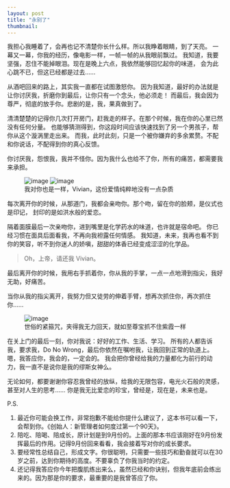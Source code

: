 ```yaml
---
layout: post
title: "永别了"
thumbnail: 
---
```


我担心我睡着了，会再也记不清楚你长什么样。所以我睁着眼睛，到了天亮。
一幕又一幕，你我的经历，像电影一样，一帧一帧的从我眼前飘过。
我知道，我要坚强，忍住不能掉眼泪。现在是晚上六点，我依然能够回忆起你的味道，
会为此心跳不已，但这已经都是过去……

从酒吧回来的路上，其实我一直都在试图激怒你。
因为我知道，最好的办法就是让你讨厌我，折磨你到最后，让你只有一个念头，他必须走！
而最后，我会因为尊严，彻底的放手你。悲剧的是，我，果真做到了。

清清楚楚的记得你几次打开房门，赶我走的样子。在那个时候，我在你的心里已然没有任何分量。
也能够猜测得到，你这段时间应该快速找到了另一个男孩子，帮你从这个漩涡里走出来。
而我，此时此刻，只是一个被你嫌弃的多余累赘。不配和你说话，不配得到你的真心反馈。

你讨厌我，怨恨我，我并不怪你。因为我什么也给不了你，所有的痛苦，都需要我来承担。

<figure>
	<img src="{{ site.baseurl }}/upload/sanqi1.jpeg" alt="image">
	<img src="{{ site.baseurl }}/upload/sanqi2.jpeg" alt="image">
	<figcaption>
		我对你也是一样，Vivian，这份爱情纯粹地没有一点杂质
	</figcaption>
</figure>

每次离开你的时候，从那道门，我都会亲吻你。那个吻，留在你的脸颊，是仪式也是印记，
封印的是如洪水般的爱恋。

隔着面膜最后一次亲吻你，进到嘴里是化学药水的味道，也许就是宿命吧。
你已经习惯在面具后面看我，不再向我袒露任何情感。
我知道，未来，我再也看不到你的笑容，听不到你迷人的娇嗔，甜甜的体香已经变成涩涩的化学品。

> Oh，上帝，请还我 Vivian。

最后离开你的时候，我用右手抓着你，你从我的手掌，一点一点地滑到指尖，我好无助，好痛苦。

当你从我的指尖离开，我努力但又徒劳的伸着手臂，想再次抓住你，再次抓住你……

<figure>
	<img src="{{ site.baseurl }}/upload/zixia.jpeg" alt="image">
	<figcaption>
		世俗的紧箍咒，夹得我无力回天，就如至尊宝抓不住紫霞一样
	</figcaption>
</figure>


在关上门的最后一刻，你对我说：好好的工作、生活、学习。
所有的人都告诉我，要求我，Do No Wrong，最后你依然在嘱咐我，让我回到正常的轨道上。
嗯，我答应你，我会的，一定会的。
我会把你曾经给我的力量都化为前行的动力，我一直不是说你是我的缪斯女神么。

无论如何，都要谢谢你容忍我曾经的放纵，给我的无限包容，电光火石般的灵感，甚至对人生的思考……
你是我无比爱恋的珍宝，曾经是，现在是，未来也是。

P.S.

1. 最近你可能会换工作，非常抱歉不能给你提什么建议了，这本书可以看一下，会帮到你。《创始人：新管理者如何度过第一个90天》。
2. 陪吃、陪喝、陪成长，原计划是到9月份的。上面的那本书应该刚好在9月份发挥最后的作用。记得9月份回来看看，我会接着写对你的成长要求。
2. 要经常性总结自己，形成文字。你很聪明，只需要一些技巧和勤奋就可以在30岁之前，达到你期待的高度。不要辜负了你我当时的约定。
2. 还记得我答应你今年把腹肌练出来么，虽然已经和你诀别，但我年底前会练出来的。因为那是你的要求，最重要的是我曾答应了你。







